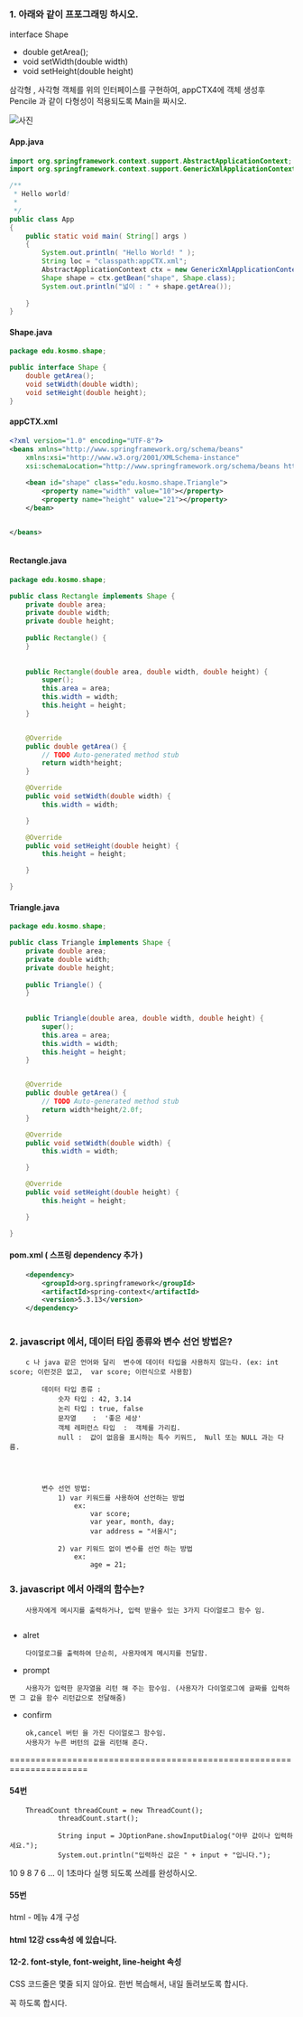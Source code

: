 ### 1. 아래와 같이 프포그래밍 하시오.
interface Shape
- double getArea();
- void setWidth(double width)
- void setHeight(double height)

삼각형 , 사각형 객체를 위의 인터페이스를 구현하여, 
appCTX4에 객체 생성후 Pencile 과 같이 다형성이 적용되도록 Main을 짜시오.

![사진](PNG/1213_2.PNG)

#### App.java
```java
import org.springframework.context.support.AbstractApplicationContext;
import org.springframework.context.support.GenericXmlApplicationContext;

/**
 * Hello world!
 *
 */
public class App 
{
    public static void main( String[] args )
    {
        System.out.println( "Hello World! " );
        String loc = "classpath:appCTX.xml";
        AbstractApplicationContext ctx = new GenericXmlApplicationContext(loc);
        Shape shape = ctx.getBean("shape", Shape.class);
        System.out.println("넓이 : " + shape.getArea());
        
    }
}

```
#### Shape.java
```java
package edu.kosmo.shape;

public interface Shape {
	double getArea();
	void setWidth(double width);
	void setHeight(double height);
}
```
#### appCTX.xml
```xml
<?xml version="1.0" encoding="UTF-8"?>
<beans xmlns="http://www.springframework.org/schema/beans"
	xmlns:xsi="http://www.w3.org/2001/XMLSchema-instance"
	xsi:schemaLocation="http://www.springframework.org/schema/beans http://www.springframework.org/schema/beans/spring-beans.xsd">
	
	<bean id="shape" class="edu.kosmo.shape.Triangle">
		<property name="width" value="10"></property>
		<property name="height" value="21"></property>
	</bean>


</beans>



```

#### Rectangle.java
```java
package edu.kosmo.shape;

public class Rectangle implements Shape {
	private double area;
	private double width;
	private double height;
	
	public Rectangle() {
	}
	 
		
	public Rectangle(double area, double width, double height) {
		super();
		this.area = area;
		this.width = width;
		this.height = height;
	}


	@Override
	public double getArea() {
		// TODO Auto-generated method stub
		return width*height;
	}

	@Override
	public void setWidth(double width) {
		this.width = width;

	}

	@Override
	public void setHeight(double height) {
		this.height = height;

	}

}

```
#### Triangle.java
```java
package edu.kosmo.shape;

public class Triangle implements Shape {
	private double area;
	private double width;
	private double height;
	
	public Triangle() {
	}
	 
		
	public Triangle(double area, double width, double height) {
		super();
		this.area = area;
		this.width = width;
		this.height = height;
	}


	@Override
	public double getArea() {
		// TODO Auto-generated method stub
		return width*height/2.0f;
	}

	@Override
	public void setWidth(double width) {
		this.width = width;

	}

	@Override
	public void setHeight(double height) {
		this.height = height;

	}

}

```
#### pom.xml  ( 스프링 dependency 추가 )
```xml
  	<dependency>
		<groupId>org.springframework</groupId>
		<artifactId>spring-context</artifactId>
		<version>5.3.13</version>
	</dependency>
  
```

### 2. javascript 에서, 데이터 타입 종류와 변수 선언 방법은?
```
	c 나 java 같은 언어와 달리  변수에 데이터 타입을 사용하지 않는다. (ex: int score; 이런것은 없고,  var score; 이런식으로 사용함)
					
		데이터 타입 종류 : 
			숫자 타입 : 42, 3.14
			논리 타입 : true, false
			문자열    :  '좋은 세상'
			객체 레퍼런스 타입  :  객체를 가리킴.
			null :  값이 없음을 표시하는 특수 키워드,  Null 또는 NULL 과는 다름.
			
	
	
	
		변수 선언 방법: 
			1) var 키워드를 사용하여 선언하는 방법
				ex:
					var score;
					var year, month, day;
					var address = "서울시";
				
			2) var 키워드 없이 변수를 선언 하는 방법
				ex:
					age = 21;
```
### 3. javascript 에서 아래의 함수는?
```
	사용자에게 메시지를 출력하거나, 입력 받을수 있는 3가지 다이얼로그 함수 임.
	
```

- alret
```
	다이얼로그를 출력하여 단순히, 사용자에게 메시지를 전달함.
```
- prompt
```
	사용자가 입력한 문자열을 리턴 해 주는 함수임. (사용자가 다이얼로그에 글짜를 입력하면 그 값을 함수 리턴값으로 전달해줌)
```
- confirm
```
	ok,cancel 버턴 을 가진 다이얼로그 함수임.
	사용자가 누른 버턴의 값을 리턴해 준다.
```

=====================================================================
#### 54번

        ThreadCount threadCount = new ThreadCount();
                threadCount.start();
                
                String input = JOptionPane.showInputDialog("아무 값이나 입력하세요."); 
                System.out.println("입력하신 값은 " + input + "입니다.");
10 9 8 7 6 ... 이 1초마다 실행 되도록 쓰레를 완성하시오.

#### 55번
html - 메뉴 4개 구성 

#### html 12강 css속성 에 있습니다. 
####  12-2. font-style, font-weight, line-height 속성 
CSS 코드줄은 몇줄 되지 않아요. 
한번 복습해서, 내일 돌려보도록 합시다.

꼭 하도록 합시다.